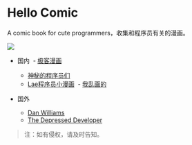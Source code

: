 # Hello Comic
A comic book for cute programmers，收集和程序员有关的漫画。

![](http://www.jeffpalm.com/fox/fox.jpg)

- 国内
  - [极客漫画](https://linux.cn/talk/comic/)
  - [神秘的程序员们](http://blog.xiqiao.info/category/programmers)
  - [Lae程序员小漫画](http://www.cnblogs.com/aaqxhaa1979/p/5817650.html)
  - [我乱画的](/mine/content.md)

- 国外
  - [Dan Williams](https://stackoverflow.com/questions/84556/whats-your-favorite-programmer-cartoon)
  - [The Depressed Developer](http://turnoff.us/geek/the-depressed-developer/)



> 注：如有侵权，请及时告知。

